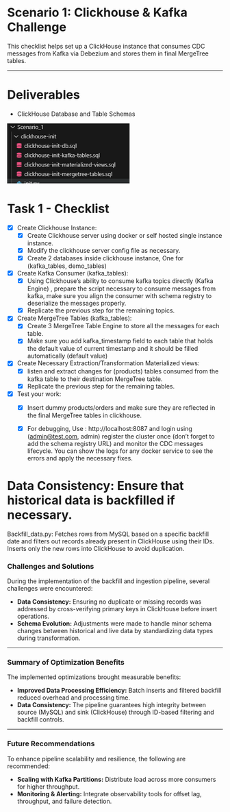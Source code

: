 # Scenario 1: Clickhouse & Kafka Challenge

This checklist helps set up a ClickHouse instance that consumes CDC messages from Kafka via Debezium and stores them in final MergeTree tables.

---

# Deliverables

- ClickHouse Database and Table Schemas

![alt text](image.png)


# Task 1 - Checklist

- [x] Create Clickhouse Instance:
  - [x] Create Clickhouse server using docker or self hosted single instance instance.
  - [x] Modify the clickhouse server config file as necessary. 
  - [x] Create 2 databases inside clickhouse instance, One for (kafka_tables, demo_tables)

- [x] Create Kafka Consumer (kafka_tables):
  - [x] Using Clickhouse’s ability to consume kafka topics directly (Kafka Engine) , prepare the script necessary to consume messages from kafka, make sure you align the consumer with schema registry to deserialize the messages properly.
  - [x] Replicate the previous step for the remaining topics.

- [x] Create MergeTree Tables (kafka_tables):
  - [x] Create 3 MergeTree Table Engine to store all the messages for each table.
  - [x] Make sure you add kafka_timestamp field to each table that holds the default value of current timestamp and it should be filled automatically (default value)

- [x] Create Necessary Extraction/Transformation Materialized views:
  - [x] listen and extract changes for (products) tables consumed from the kafka table to their destination MergeTree table.
  - [x] Replicate the previous step for the remaining tables.

- [x] Test your work:
  - [x] Insert dummy products/orders and make sure they are reflected in the final MergeTree tables in clickhouse.
  - [x] For debugging, Use : http://localhost:8087 and login using (admin@test.com, admin) register the cluster once (don’t forget to add the schema registry URL) and monitor the CDC messages lifecycle. You can show the logs for any docker service to see the errors and apply the necessary fixes.


# Data Consistency: Ensure that historical data is backfilled if necessary.
Backfill_data.py: Fetches rows from MySQL based on a specific backfill date and filters out records already present in ClickHouse using their IDs. Inserts only the new rows into ClickHouse to avoid duplication.


### Challenges and Solutions

During the implementation of the backfill and ingestion pipeline, several challenges were encountered:

* **Data Consistency:** Ensuring no duplicate or missing records was addressed by cross-verifying primary keys in ClickHouse before insert operations.
* **Schema Evolution:** Adjustments were made to handle minor schema changes between historical and live data by standardizing data types during transformation.

---

### Summary of Optimization Benefits

The implemented optimizations brought measurable benefits:

* **Improved Data Processing Efficiency:** Batch inserts and filtered backfill reduced overhead and processing time.
* **Data Consistency:** The pipeline guarantees high integrity between source (MySQL) and sink (ClickHouse) through ID-based filtering and backfill controls.

---

### Future Recommendations

To enhance pipeline scalability and resilience, the following are recommended:

* **Scaling with Kafka Partitions:** Distribute load across more consumers for higher throughput.
* **Monitoring & Alerting:** Integrate observability tools for offset lag, throughput, and failure detection.
